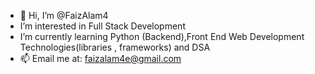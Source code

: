 - 👋 Hi, I’m @FaizAlam4
- I’m interested in Full Stack Development
- I’m currently learning Python (Backend),Front End Web Development Technologies(libraries , frameworks) and DSA
- 📫 Email me at: faizalam4e@gmail.com
           

<!---
FaizAlam4/FaizAlam4 is a ✨ special ✨ repository because its `README.md` (this file) appears on your GitHub profile.
You can click the Preview link to take a look at your changes.
--->
